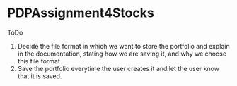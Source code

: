 # PDPAssignment4Stocks

ToDo

1. Decide the file format in which we want to store the portfolio and explain in the documentation, stating how we are saving it, and why we choose this file format
2. Save the portfolio everytime the user creates it and let the user know that it is saved.
